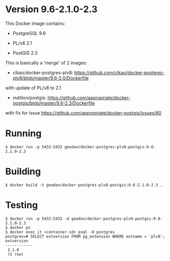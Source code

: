 # Version 9.6-2.1.0-2.3

This Docker image contains:

- PostgreSQL 9.6

- PL/v8 2.1

- PostGIS 2.3

This is basically a 'merge' of 2 images:

- clkao/docker-postgres-plv8: https://github.com/clkao/docker-postgres-plv8/blob/master/9.6-2.0/Dockerfile

with update of PL/v8 to 2.1

- mdillon/postgis: https://github.com/appropriate/docker-postgis/blob/master/9.6-2.3/Dockerfile

with fix for issue https://github.com/appropriate/docker-postgis/issues/60

# Running

```
$ docker run -p 5432:5432 geodan/docker-postgres-plv8-postgis:9.6-2.1.0-2.3
```

# Building

```
$ docker build -t geodan/docker-postgres-plv8-postgis:9.6-2.1.0-2.3 .
```

# Testing

```
$ docker run -p 5432:5432 -d geodan/docker-postgres-plv8-postgis:9.6-2.1.0-2.3
$ docker ps
$ docker exec it <container-id> psql -U postgres
postgres=# SELECT extversion FROM pg_extension WHERE extname = 'plv8';
extversion
------------
 2.1.0
 (1 row)
```